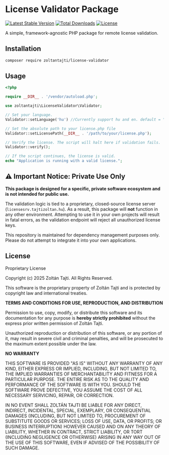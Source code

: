# License Validator Package

[![Latest Stable Version](https://poser.pugx.org/zoltantajti/license-validator/v/stable)](https://packagist.org/packages/zoltantajti/license-validator)
[![Total Downloads](https://poser.pugx.org/zoltantajti/license-validator/downloads)](https://packagist.org/packages/zoltantajti/license-validator)
[![License](https://poser.pugx.org/zoltantajti/license-validator/license)](https://packagist.org/packages/zoltantajti/license-validator)

A simple, framework-agnostic PHP package for remote license validation.

## Installation

```bash
composer require zoltantajti/license-validator
```

## Usage

```php
<?php

require __DIR__ . '/vendor/autoload.php';

use zoltantajti\LicenseValidator\Validator;

// Set your language.
Validator::setLanguage('hu') //Currently support hu and en. default = "hu"

// Set the absolute path to your license.php file
Validator::setLicensePath(__DIR__ . '/path/to/your/license.php');

// Verify the license. The script will halt here if validation fails.
Validator::verify();

// If the script continues, the license is valid.
echo "Application is running with a valid license.";

```

## :warning: Important Notice: Private Use Only

**This package is designed for a specific, private software ecosystem and is not intended for public use.**

The validation logic is tied to a proprietary, closed-source license server (`licensesrv.tajtizoltan.hu`). As a result, this package will **not** function in any other environment. Attempting to use it in your own projects will result in fatal errors, as the validation endpoint will reject all unauthorized license keys.

This repository is maintained for dependency management purposes only. Please do not attempt to integrate it into your own applications.

## License

Proprietary License

Copyright (c) 2025 Zoltán Tajti. All Rights Reserved.

This software is the proprietary property of Zoltán Tajti and is protected by copyright law and international treaties.

**TERMS AND CONDITIONS FOR USE, REPRODUCTION, AND DISTRIBUTION**

Permission to use, copy, modify, or distribute this software and its documentation for any purpose is **hereby strictly prohibited** without the express prior written permission of Zoltán Tajti.

Unauthorized reproduction or distribution of this software, or any portion of it, may result in severe civil and criminal penalties, and will be prosecuted to the maximum extent possible under the law.

**NO WARRANTY**

THIS SOFTWARE IS PROVIDED "AS IS" WITHOUT ANY WARRANTY OF ANY KIND, EITHER EXPRESS OR IMPLIED, INCLUDING, BUT NOT LIMITED TO, THE IMPLIED WARRANTIES OF MERCHANTABILITY AND FITNESS FOR A PARTICULAR PURPOSE. THE ENTIRE RISK AS TO THE QUALITY AND PERFORMANCE OF THE SOFTWARE IS WITH YOU. SHOULD THE SOFTWARE PROVE DEFECTIVE, YOU ASSUME THE COST OF ALL NECESSARY SERVICING, REPAIR, OR CORRECTION.

IN NO EVENT SHALL ZOLTÁN TAJTI BE LIABLE FOR ANY DIRECT, INDIRECT, INCIDENTAL, SPECIAL, EXEMPLARY, OR CONSEQUENTIAL DAMAGES (INCLUDING, BUT NOT LIMITED TO, PROCUREMENT OF SUBSTITUTE GOODS OR SERVICES; LOSS OF USE, DATA, OR PROFITS; OR BUSINESS INTERRUPTION) HOWEVER CAUSED AND ON ANY THEORY OF LIABILITY, WHETHER IN CONTRACT, STRICT LIABILITY, OR TORT (INCLUDING NEGLIGENCE OR OTHERWISE) ARISING IN ANY WAY OUT OF THE USE OF THIS SOFTWARE, EVEN IF ADVISED OF THE POSSIBILITY OF SUCH DAMAGE.
